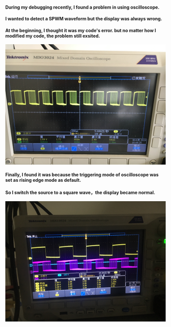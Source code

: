 #### During my debugging recently, I found a problem in using oscilloscope.
#### I wanted to detect a SPWM waveform but the display was always wrong.
#### At the beginning, I thought it was my code's error. but no matter how I modified my code, the problem still exsited.
![Image](img/20190719waveform1.JPG)
#### Finally, I found it was because the triggering mode of oscilloscope was set as rising edge mode as default.
#### So I switch the source to a square wave，the display became normal.
![Image](img/20190719waveform2.JPG)

